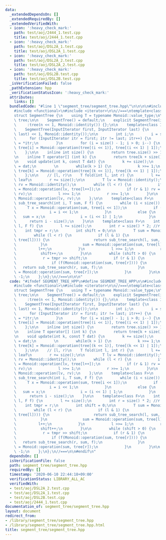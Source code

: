 ```yaml
---
data:
  _extendedDependsOn: []
  _extendedRequiredBy: []
  _extendedVerifiedWith:
  - icon: ':heavy_check_mark:'
    path: test/aoj/2444_1.test.cpp
    title: test/aoj/2444_1.test.cpp
  - icon: ':heavy_check_mark:'
    path: test/aoj/DSL2A_1.test.cpp
    title: test/aoj/DSL2A_1.test.cpp
  - icon: ':heavy_check_mark:'
    path: test/aoj/DSL2A_2.test.cpp
    title: test/aoj/DSL2A_2.test.cpp
  - icon: ':heavy_check_mark:'
    path: test/aoj/DSL2B.test.cpp
    title: test/aoj/DSL2B.test.cpp
  _isVerificationFailed: false
  _pathExtension: hpp
  _verificationStatusIcon: ':heavy_check_mark:'
  attributes:
    links: []
  bundledCode: "#line 1 \"segment_tree/segment_tree.hpp\"\n\n\n\n#include <vector>\n\
    #include <functional>\n#include <iterator>\n\n//===\ntemplate<class Monoid>\n\
    struct SegmentTree {\n    using T = typename Monoid::value_type;\n\n    std::vector<T>\
    \ tree;\n\n    SegmentTree() = default;\n    explicit SegmentTree(int n)\n   \
    \     :tree(n << 1, Monoid::identity()) {};\n\n    template<class InputIterator>\n\
    \    SegmentTree(InputIterator first, InputIterator last) {\n        tree.assign(distance(first,\
    \ last) << 1, Monoid::identity());\n\n        int i;\n        i = size();\n  \
    \      for (InputIterator itr = first; itr != last; itr++) {\n            tree[i++]\
    \ = *itr;\n        }\n        for (i = size() - 1; i > 0; i--) {\n           \
    \ tree[i] = Monoid::operation(tree[(i << 1)], tree[(i << 1) | 1]);\n        }\n\
    \    };\n\n    inline int size() {\n        return tree.size() >> 1;\n    };\n\
    \n    inline T operator[] (int k) {\n        return tree[k + size()];\n    };\n\
    \n    void update(int k, const T dat) {\n        k += size();\n        tree[k]\
    \ = dat;\n        \n        while(k > 1) {\n            k >>= 1;\n           \
    \ tree[k] = Monoid::operation(tree[(k << 1)], tree[(k << 1) | 1]);\n        }\n\
    \    };\n\n    // [l, r)\n    T fold(int l, int r) {\n        l += size(); //points\
    \ leaf\n        r += size();\n\n        T lv = Monoid::identity();\n        T\
    \ rv = Monoid::identity();\n        while (l < r) {\n            if (l & 1) lv\
    \ = Monoid::operation(lv, tree[l++]);\n            if (r & 1) rv = Monoid::operation(tree[--r],\
    \ rv);\n            l >>= 1;\n            r >>= 1;\n        }\n\n        return\
    \ Monoid::operation(lv, rv);\n    };\n\n    template<class F>\n    inline int\
    \ sub_tree_search(int i, T sum, F f) {\n        while (i < size()) {\n       \
    \     T x = Monoid::operation(sum, tree[i << 1]);\n            if (f(x)) {\n \
    \               i = i << 1;\n            }\n            else {\n             \
    \   sum = x;\n                i = (i << 1) | 1;\n            }\n        }\n  \
    \      return i - size();\n    }\n\n    template<class F>\n    int search(int\
    \ l, F f) {\n        l += size();\n        int r = size() * 2; //r = n;\n    \
    \    int tmpr = r;\n        int shift = 0;\n\n        T sum = Monoid::identity();\n\
    \        while (l < r) {\n            if (l & 1) {\n                if (f(Monoid::operation(sum,\
    \ tree[l]))) {\n                    return sub_tree_search(l, sum, f);\n     \
    \           }\n                sum = Monoid::operation(sum, tree[l]);\n      \
    \          l++;\n            }\n            l >>= 1;\n            r >>= 1;\n \
    \           shift++;\n        }\n\n        while (shift > 0) {\n            shift--;\n\
    \            r = tmpr >> shift;\n            if (r & 1) {\n                r--;\n\
    \                if (f(Monoid::operation(sum, tree[r]))) {\n                 \
    \   return sub_tree_search(r, sum, f);\n                }\n                sum\
    \ = Monoid::operation(sum, tree[r]);\n            }\n        }\n\n        return\
    \ -1;\n    };\n};\n//===\n\n\n"
  code: "#ifndef SEGMENT_TREE_HPP\n#define SEGMENT_TREE_HPP\n\n#include <vector>\n\
    #include <functional>\n#include <iterator>\n\n//===\ntemplate<class Monoid>\n\
    struct SegmentTree {\n    using T = typename Monoid::value_type;\n\n    std::vector<T>\
    \ tree;\n\n    SegmentTree() = default;\n    explicit SegmentTree(int n)\n   \
    \     :tree(n << 1, Monoid::identity()) {};\n\n    template<class InputIterator>\n\
    \    SegmentTree(InputIterator first, InputIterator last) {\n        tree.assign(distance(first,\
    \ last) << 1, Monoid::identity());\n\n        int i;\n        i = size();\n  \
    \      for (InputIterator itr = first; itr != last; itr++) {\n            tree[i++]\
    \ = *itr;\n        }\n        for (i = size() - 1; i > 0; i--) {\n           \
    \ tree[i] = Monoid::operation(tree[(i << 1)], tree[(i << 1) | 1]);\n        }\n\
    \    };\n\n    inline int size() {\n        return tree.size() >> 1;\n    };\n\
    \n    inline T operator[] (int k) {\n        return tree[k + size()];\n    };\n\
    \n    void update(int k, const T dat) {\n        k += size();\n        tree[k]\
    \ = dat;\n        \n        while(k > 1) {\n            k >>= 1;\n           \
    \ tree[k] = Monoid::operation(tree[(k << 1)], tree[(k << 1) | 1]);\n        }\n\
    \    };\n\n    // [l, r)\n    T fold(int l, int r) {\n        l += size(); //points\
    \ leaf\n        r += size();\n\n        T lv = Monoid::identity();\n        T\
    \ rv = Monoid::identity();\n        while (l < r) {\n            if (l & 1) lv\
    \ = Monoid::operation(lv, tree[l++]);\n            if (r & 1) rv = Monoid::operation(tree[--r],\
    \ rv);\n            l >>= 1;\n            r >>= 1;\n        }\n\n        return\
    \ Monoid::operation(lv, rv);\n    };\n\n    template<class F>\n    inline int\
    \ sub_tree_search(int i, T sum, F f) {\n        while (i < size()) {\n       \
    \     T x = Monoid::operation(sum, tree[i << 1]);\n            if (f(x)) {\n \
    \               i = i << 1;\n            }\n            else {\n             \
    \   sum = x;\n                i = (i << 1) | 1;\n            }\n        }\n  \
    \      return i - size();\n    }\n\n    template<class F>\n    int search(int\
    \ l, F f) {\n        l += size();\n        int r = size() * 2; //r = n;\n    \
    \    int tmpr = r;\n        int shift = 0;\n\n        T sum = Monoid::identity();\n\
    \        while (l < r) {\n            if (l & 1) {\n                if (f(Monoid::operation(sum,\
    \ tree[l]))) {\n                    return sub_tree_search(l, sum, f);\n     \
    \           }\n                sum = Monoid::operation(sum, tree[l]);\n      \
    \          l++;\n            }\n            l >>= 1;\n            r >>= 1;\n \
    \           shift++;\n        }\n\n        while (shift > 0) {\n            shift--;\n\
    \            r = tmpr >> shift;\n            if (r & 1) {\n                r--;\n\
    \                if (f(Monoid::operation(sum, tree[r]))) {\n                 \
    \   return sub_tree_search(r, sum, f);\n                }\n                sum\
    \ = Monoid::operation(sum, tree[r]);\n            }\n        }\n\n        return\
    \ -1;\n    };\n};\n//===\n\n#endif\n"
  dependsOn: []
  isVerificationFile: false
  path: segment_tree/segment_tree.hpp
  requiredBy: []
  timestamp: '2020-06-10 22:44:18+09:00'
  verificationStatus: LIBRARY_ALL_AC
  verifiedWith:
  - test/aoj/DSL2A_2.test.cpp
  - test/aoj/DSL2A_1.test.cpp
  - test/aoj/DSL2B.test.cpp
  - test/aoj/2444_1.test.cpp
documentation_of: segment_tree/segment_tree.hpp
layout: document
redirect_from:
- /library/segment_tree/segment_tree.hpp
- /library/segment_tree/segment_tree.hpp.html
title: segment_tree/segment_tree.hpp
---
```

